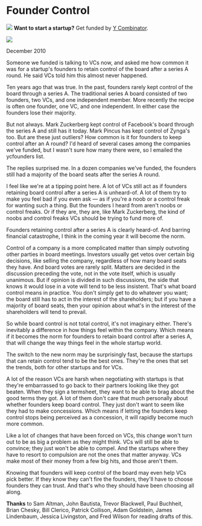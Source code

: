 # Founder Control


![](http://www.virtumundo.com/images/spacer.gif)
**Want to start a startup?** Get funded by
[Y Combinator](http://ycombinator.com/apply.html).

  
![](http://www.virtumundo.com/images/spacer.gif)


December 2010  
  
Someone we funded is talking to VCs now, and asked me how common
it was for a startup's founders to retain control of the board after
a series A round. He said VCs told him this almost never happened.  
  
Ten years ago that was true. In the past, founders rarely kept
control of the board through a series A. The traditional series A
board consisted of two founders, two VCs, and one independent member.
More recently the recipe is often one founder, one VC, and one
independent. In either case the founders lose their majority.  
  
But not always. Mark Zuckerberg kept control of Facebook's board
through the series A and still has it today. Mark Pincus has kept
control of Zynga's too. But are these just outliers? How common
is it for founders to keep control after an A round? I'd heard of
several cases among the companies we've funded, but I wasn't sure
how many there were, so I emailed the ycfounders list.  
  
The replies surprised me. In a dozen companies we've funded, the
founders still had a majority of the board seats after the series
A round.  
  
I feel like we're at a tipping point here. A lot of VCs still act
as if founders retaining board control after a series A is unheard-of.
A lot of them try to make you feel bad if you even ask — as if
you're a noob or a control freak for wanting such a thing. But the
founders I heard from aren't noobs or control freaks. Or if they
are, they are, like Mark Zuckerberg, the kind of noobs and control
freaks VCs should be trying to fund more of.  
  
Founders retaining control after a series A is clearly heard-of.
And barring financial catastrophe, I think in the coming year it
will become the norm.  
  
Control of a company is a more complicated matter than simply
outvoting other parties in board meetings. Investors usually get
vetos over certain big decisions, like selling the company, regardless
of how many board seats they have. And board votes are rarely
split. Matters are decided in the discussion preceding the vote,
not in the vote itself, which is usually unanimous. But if opinion
is divided in such discussions, the side that knows it would lose
in a vote will tend to be less insistent. That's what board control
means in practice. You don't simply get to do whatever you want;
the board still has to act in the interest of the shareholders; but
if you have a majority of board seats, then your opinion about
what's in the interest of the shareholders will tend to prevail.  
  
So while board control is not total control, it's not imaginary
either. There's inevitably a difference in how things feel within
the company. Which means if it becomes the norm for founders to
retain board control after a series A, that will change the way
things feel in the whole startup world.  
  
The switch to the new norm may be surprisingly fast, because the
startups that can retain control tend to be the best ones. They're
the ones that set the trends, both for other startups and for VCs.  
  
A lot of the reason VCs are harsh when negotiating with startups
is that they're embarrassed to go back to their partners looking
like they got beaten. When they sign a termsheet, they want to be
able to brag about the good terms they got. A lot of them don't
care that much personally about whether founders keep board control.
They just don't want to seem like they had to make concessions.
Which means if letting the founders keep control stops being perceived
as a concession, it will rapidly become much more common.  
  
Like a lot of changes that have been forced on VCs, this change
won't turn out to be as big a problem as they might think. VCs will
still be able to convince; they just won't be able to compel. And
the startups where they have to resort to compulsion are not the
ones that matter anyway. VCs make most of their money from a few
big hits, and those aren't them.  
  
Knowing that founders will keep control of the board may even help
VCs pick better. If they know they can't fire the founders, they'll
have to choose founders they can trust. And that's who they should
have been choosing all along.  
  
  
  
  
  
**Thanks** to Sam Altman, John Bautista, Trevor Blackwell, Paul
Buchheit, Brian Chesky, Bill Clerico, Patrick Collison, Adam
Goldstein, James Lindenbaum, Jessica Livingston, and Fred Wilson
for reading drafts of this.  
  


